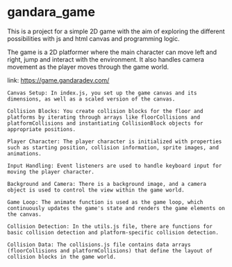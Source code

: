 # gandara_game
This is a project for a simple 2D game with the aim of exploring the different possibilities with js and html canvas and programming logic.

The game is a 2D platformer where the main character can move left and right, jump and interact with the environment. It also handles camera movement as the player moves through the game world.

link: https://game.gandaradev.com/

    Canvas Setup: In index.js, you set up the game canvas and its dimensions, as well as a scaled version of the canvas.

    Collision Blocks: You create collision blocks for the floor and platforms by iterating through arrays like floorCollisions and platformCollisions and instantiating CollisionBlock objects for appropriate positions.

    Player Character: The player character is initialized with properties such as starting position, collision information, sprite images, and animations.

    Input Handling: Event listeners are used to handle keyboard input for moving the player character.

    Background and Camera: There is a background image, and a camera object is used to control the view within the game world.

    Game Loop: The animate function is used as the game loop, which continuously updates the game's state and renders the game elements on the canvas.

    Collision Detection: In the utils.js file, there are functions for basic collision detection and platform-specific collision detection.

    Collision Data: The collisions.js file contains data arrays (floorCollisions and platformCollisions) that define the layout of collision blocks in the game world.


